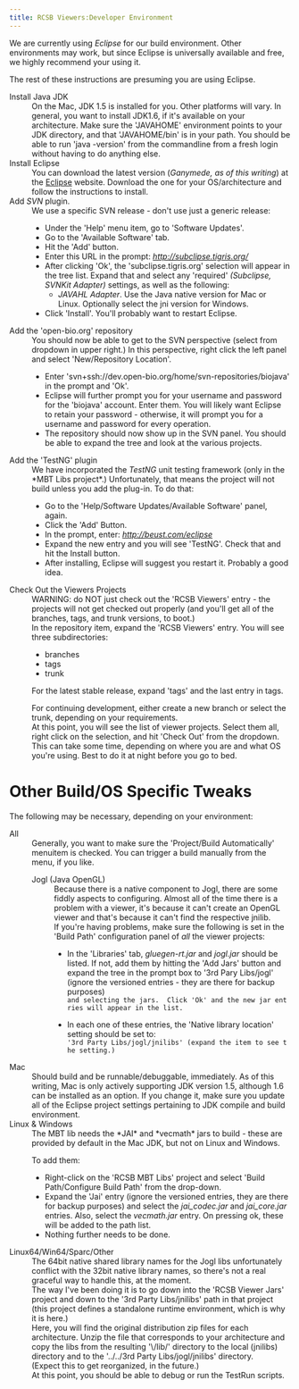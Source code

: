 ```yaml
---
title: RCSB Viewers:Developer Environment
---
```


We are currently using <em>Eclipse</em> for our build environment. Other
environments may work, but since Eclipse is universally available and
free, we highly recommend your using it.

The rest of these instructions are presuming you are using Eclipse.

<dl>
<dt>
Install Java JDK

<dd>
On the Mac, JDK 1.5 is installed for you. Other platforms will vary. In
general, you want to install JDK1.6, if it's available on your
architecture. Make sure the 'JAVAHOME' environment points to your JDK
directory, and that 'JAVAHOME/bin' is in your path. You should be able
to run 'java -version' from the commandline from a fresh login without
having to do anything else.

<dt>
Install Eclipse

<dd>
You can download the latest version (<em>Ganymede, as of this
writing</em>) at the <a href="http://www.eclipse.org/">Eclipse</a>
website. Download the one for your OS/architecture and follow the
instructions to install.

<dt>
Add <em>SVN</em> plugin.

<dd>
We use a specific SVN release - don't use just a generic release:

-   Under the 'Help' menu item, go to 'Software Updates'.
-   Go to the 'Available Software' tab.
-   Hit the 'Add' button.
-   Enter this URL in the prompt:
    <em><http://subclipse.tigris.org/></em>
-   After clicking 'Ok', the 'subclipse.tigris.org' selection will
    appear in the tree list. Expand that and select any 'required'
    <em>(Subclipse, SVNKit Adapter)</em> settings, as well as the
    following:
    -   <em>JAVAHL Adapter</em>. Use the Java native version for Mac or
        Linux. Optionally select the jni version for Windows.
-   Click 'Install'. You'll probably want to restart Eclipse.

<dt>
Add the 'open-bio.org' repository

<dd>
You should now be able to get to the SVN perspective (select from
dropdown in upper right.) In this perspective, right click the left
panel and select 'New/Repository Location'.

-   Enter 'svn+ssh://dev.open-bio.org/home/svn-repositories/biojava' in
    the prompt and 'Ok'.
-   Eclipse will further prompt you for your username and password for
    the 'biojava' account. Enter them. You will likely want Eclipse to
    retain your password - otherwise, it will prompt you for a username
    and password for every operation.
-   The repository should now show up in the SVN panel. You should be
    able to expand the tree and look at the various projects.

<dt>
Add the 'TestNG' plugin

<dd>
We have incorporated the <em>TestNG</em> unit testing framework (only in
the *MBT Libs project*.) Unfortunately, that means the project will not
build unless you add the plug-in. To do that:

-   Go to the 'Help/Software Updates/Available Software' panel, again.
-   Click the 'Add' Button.
-   In the prompt, enter: <em><http://beust.com/eclipse></em>
-   Expand the new entry and you will see 'TestNG'. Check that and hit
    the Install button.
-   After installing, Eclipse will suggest you restart it. Probably a
    good idea.

<dt>
Check Out the Viewers Projects

<dd>
WARNING: do NOT just check out the 'RCSB Viewers' entry - the projects
will not get checked out properly (and you'll get all of the branches,
tags, and trunk versions, to boot.)

<dd>
In the repository item, expand the 'RCSB Viewers' entry. You will see
three subdirectories:

-   branches
-   tags
-   trunk

For the latest stable release, expand 'tags' and the last entry in tags.

<dd>
For continuing development, either create a new branch or select the
trunk, depending on your requirements.

<dd>
At this point, you will see the list of viewer projects. Select them
all, right click on the selection, and hit 'Check Out' from the
dropdown. This can take some time, depending on where you are and what
OS you're using. Best to do it at night before you go to bed.

</dl>
<h1>
Other Build/OS Specific Tweaks

</h1>
The following may be necessary, depending on your environment:

<dl>
<dt>
All

<dd>
Generally, you want to make sure the 'Project/Build Automatically'
menuitem is checked. You can trigger a build manually from the menu, if
you like.

<dl>
<dt>
Jogl (Java OpenGL)

<dd>
Because there is a native component to Jogl, there are some fiddly
aspects to configuring. Almost all of the time there is a problem with a
viewer, it's because it can't create an OpenGL viewer and that's because
it can't find the respective jnilib.

<dd>
If you're having problems, make sure the following is set in the 'Build
Path' configuration panel of <em>all</em> the viewer projects:

-   In the 'Libraries' tab, <em>gluegen-rt.jar</em> and
    <em>jogl.jar</em> should be listed. If not, add them by hitting the
    'Add Jars' button and expand the tree in the prompt box to '3rd Pary
    Libs/jogl' (ignore the versioned entries - they are there for backup
    purposes)
    `and selecting the jars.  Click 'Ok' and the new jar entries will appear in the list.`

-   In each one of these entries, the 'Native library location' setting
    should be set to:
    `'3rd Party Libs/jogl/jnilibs' (expand the item to see the setting.)`

</dl>
<dt>
Mac

<dd>
Should build and be runnable/debuggable, immediately. As of this
writing, Mac is only actively supporting JDK version 1.5, although 1.6
can be installed as an option. If you change it, make sure you update
all of the Eclipse project settings pertaining to JDK compile and build
environment.

<dt>
Linux & Windows

<dd>
The MBT lib needs the *JAI* and *vecmath* jars to build - these are
provided by default in the Mac JDK, but not on Linux and Windows.

To add them:

-   Right-click on the 'RCSB MBT Libs' project and select 'Build
    Path/Configure Build Path' from the drop-down.
-   Expand the 'Jai' entry (ignore the versioned entries, they are there
    for backup purposes) and select the <em>jai\_codec.jar</em> and
    <em>jai\_core.jar</em> entries. Also, select the *vecmath.jar*
    entry. On pressing ok, these will be added to the path list.
-   Nothing further needs to be done.

<dt>
Linux64/Win64/Sparc/Other

<dd>
The 64bit native shared library names for the Jogl libs unfortunately
conflict with the 32bit native library names, so there's not a real
graceful way to handle this, at the moment.

<dd>
The way I've been doing it is to go down into the 'RCSB Viewer Jars'
project and down to the '3rd Party Libs/jnilibs' path in that project
(this project defines a standalone runtime environment, which is why it
is here.)

<dd>
Here, you will find the original distribution zip files for each
architecture. Unzip the file that corresponds to your architecture and
copy the libs from the resulting '\<libarch...\>/lib/' directory to the
local (jnilibs) directory and to the '../../3rd Party Libs/jogl/jnilibs'
directory.

<dd>
(Expect this to get reorganized, in the future.)

<dd>
At this point, you should be able to debug or run the TestRun scripts.

